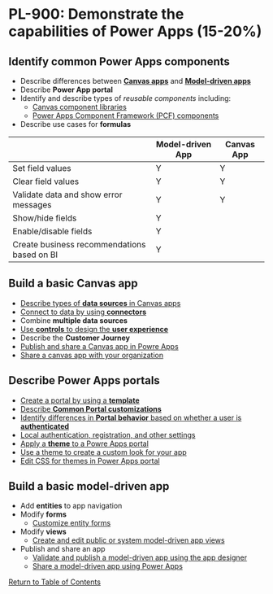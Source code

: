 # PL-900: Demonstrate the capabilities of Power Apps (15-20%)

## Identify common Power Apps components
- Describe differences between [**Canvas apps**](https://docs.microsoft.com/en-us/powerapps/maker/canvas-apps/getting-started) and [**Model-driven apps**](https://docs.microsoft.com/en-us/powerapps/maker/model-driven-apps/model-driven-app-overview)
- Describe **Power App portal**
- Identify and describe types of *reusable components* including:
    - [Canvas component libraries](https://docs.microsoft.com/en-us/powerapps/maker/canvas-apps/component-library)
    - [Power Apps Component Framework (PCF) components](https://docs.microsoft.com/en-us/powerapps/developer/component-framework/overview)
- Describe use cases for **formulas**

| |Model-driven App|Canvas App|
|-|----------------|----------|
|Set field values| Y | Y |
|Clear field values| Y | Y |
|Validate data and show error messages| Y | Y |
|Show/hide fields | Y | |
|Enable/disable fields | Y | |
|Create business recommendations based on BI | Y | |


## Build a basic Canvas app
- [Describe types of **data sources** in Canvas apps](https://docs.microsoft.com/en-us/powerapps/maker/canvas-apps/functions/data-types)
- [Connect to data by using **connectors**](https://docs.microsoft.com/en-us/powerapps/maker/canvas-apps/connections-list)
- Combine **multiple data sources**
- [Use **controls** to design the **user experience**](https://docs.microsoft.com/en-us/learn/modules/controls-canvas-apps/)
- Describe the **Customer Journey**
- [Publish and share a Canvas app in Powre Apps](https://docs.microsoft.com/en-us/powerapps/maker/canvas-apps/save-publish-app)
- [Share a canvas app with your organization](https://docs.microsoft.com/en-us/powerapps/maker/canvas-apps/share-app)

## Describe Power Apps portals
- [Create a portal by using a **template**](https://docs.microsoft.com/en-us/powerapps/maker/portals/configure/page-templates)
- [Describe **Common Portal customizations**](https://docs.microsoft.com/en-us/learn/modules/intro-portals/5-extensibility-overview)
- [Identify differences in **Portal behavior** based on whether a user is **authenticated**](https://docs.microsoft.com/en-us/powerapps/maker/portals/configure/configure-portal-authentication)
- [Local authentication, registration, and other settings](https://docs.microsoft.com/en-us/powerapps/maker/portals/configure/set-authentication-identity)
- [Apply a **theme** to a Powre Apps portal](https://docs.microsoft.com/en-us/powerapps/maker/portals/theme-overview)
- [Use a theme to create a custom look for your app](https://docs.microsoft.com/en-us/powerapps/maker/model-driven-apps/create-themes-organization-branding)
- [Edit CSS for themes in Power Apps portal](https://docs.microsoft.com/en-us/powerapps/maker/portals/edit-css)

## Build a basic model-driven app
- Add **entities** to app navigation
- Modify **forms**
    - [Customize entity forms](https://docs.microsoft.com/en-us/powerapps/developer/model-driven-apps/customize-entity-forms)
- Modify **views**
    - [Create and edit public or system model-driven app views](https://docs.microsoft.com/en-us/powerapps/maker/model-driven-apps/create-edit-views-app-designer)
- Publish and share an app
    - [Validate and publish a model-driven app using the app designer](https://docs.microsoft.com/en-us/powerapps/maker/model-driven-apps/validate-app)
    - [Share a model-driven app using Power Apps](https://docs.microsoft.com/en-us/powerapps/maker/model-driven-apps/share-model-driven-app)


[Return to Table of Contents](README.md)